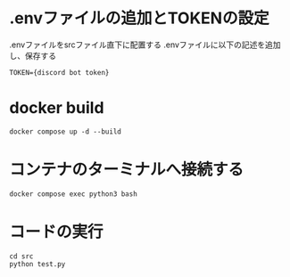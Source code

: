# .envファイルの追加とTOKENの設定

.envファイルをsrcファイル直下に配置する
.envファイルに以下の記述を追加し、保存する

```
TOKEN={discord bot token}
```

# docker build

```
docker compose up -d --build
```

# コンテナのターミナルへ接続する

```
docker compose exec python3 bash
```

# コードの実行

```
cd src
python test.py
```